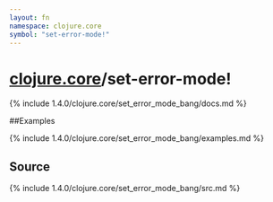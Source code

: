 ```yaml
---
layout: fn
namespace: clojure.core
symbol: "set-error-mode!"
---
```


# [clojure.core](../)/set-error-mode!

{% include 1.4.0/clojure.core/set_error_mode_bang/docs.md %}

##Examples

{% include 1.4.0/clojure.core/set_error_mode_bang/examples.md %}
## Source
{% include 1.4.0/clojure.core/set_error_mode_bang/src.md %}

